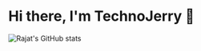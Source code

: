 # Hi there, I'm TechnoJerry :wave:
![Rajat's GitHub stats](https://github-readme-stats.vercel.app/api?username=technologicaljerry&show_icons=true&theme=onedark)

